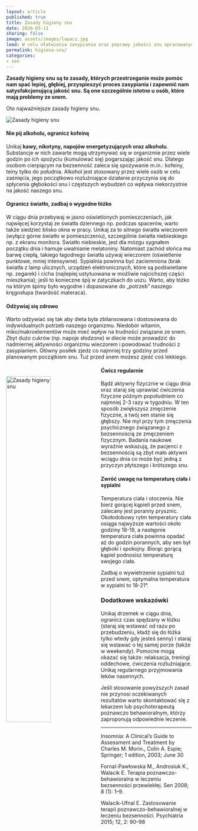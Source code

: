 ```yaml
---
layout: article
published: true
title: Zasady higieny snu
date: 2020-03-11
sharing: false
image: assets/images/lapacz.jpg
lead: W celu ułatwienia zasypiania oraz poprawy jakości snu opracowanych zostało kilka zasad, które mogą zmniejszać ryzyko powstawania bezsenności.
permalink: higiena-snu/
categories:
- sen
---
```


**Zasady higieny snu są to zasady, których przestrzeganie może pomóc nam spać lepiej, głębiej, przyspieszyć proces zasypiania i zapewnić nam satysfakcjonującą jakość snu. Są one szczególnie istotne u osób, które mają problemy ze snem.**

Oto najważniejsze zasady higieny snu.

<img src="{{root_url}}/assets/images/zasady-higieny-snu.jpg" alt="Zasady higieny snu" />

#### Nie pij alkoholu, ogranicz kofeinę

Unikaj **kawy, nikotyny, napojów energetyzujących oraz alkoholu**. Substancje w nich zawarte mogą utrzymywać się w organizmie przez wiele godzin po ich spożyciu (kumulować się) pogarszając jakość snu. Dlatego osobom cierpiącym na bezsenność zaleca się spożywanie m.in.: kofeiny, teiny tylko do południa. Alkohol jest stosowany przez wiele osób w celu zaśnięcia, jego początkowo rozluźniające działanie przyczynia się do spłycenia głębokości snu i częstszych wybudzeń co wpływa niekorzystnie na jakość naszego snu.

#### Ogranicz światło, zadbaj o wygodne łóżko

W ciągu dnia przebywaj w jasno oświetlonych pomieszczeniach, jak najwięcej korzystaj ze światła dziennego np. podczas spacerów, warto także siedzieć blisko okna w pracy. Unikaj za to silnego światła wieczorem (wyłącz górne światło w pomieszczeniu), szczególnie światła niebieskiego np. z ekranu monitora. Światło niebieskie, jest dla mózgu sygnałem początku dnia i hamuje uwalnianie melatoniny. Natomiast zachód słońca ma barwę ciepłą, takiego łagodnego światła używaj wieczorem (oświetlenie punktowe, mniej intensywne). Sypialnia powinna być zaciemniona (brak światła z lamp ulicznych, urządzeń elektronicznych, które są podświetlane np. zegarek) i cicha (najlepiej ustytuowana w możliwie najcichszej części mieszkania); jeśli to konieczne śpij w zatyczkach do uszu. Warto, aby łóżko na którym śpimy było wygodne i dopasowane do „potrzeb” naszego kręgosłupa (twardość materaca).

#### Odżywiaj się zdrowo
Warto odżywiać się tak aby dieta była zbilansowana i dostosowana do indywidualnych potrzeb naszego organizmu. Niedobór witamin, miko/makroelementów może mieć wpływ na trudności związane ze snem. Zbyt dużo cukrów (np. napoje słodzone) w diecie może prowadzić do nadmiernej aktywności organizmu wieczorem i powodować trudności z zasypianiem. Główny posiłek zjedz co najmniej trzy godziny przed planowanym początkiem snu. Tuż przed snem możesz zjeść coś lekkiego.

<img src="{{root_url}}/assets/images/Zegarek.jpg" style="float:left; width: 49%; margin-right: 10px; margin-bottom: 30px; margin-top: 30px;" alt="Zasady higieny snu" />

#### Ćwicz regularnie

Bądź aktywny fizycznie w ciągu dnia oraz staraj się uprawiać ćwiczenia fizyczne późnym popołudniem co najmniej 2-3 razy w tygodniu. W ten sposób zwiększysz zmęczenie fizyczne, a twój sen stanie się głębszy. Nie myl przy tym zmęczenia psychicznego związanego z bezsennością ze zmęczeniem fizycznym. Badania naukowe wyraźnie wskazują, że pacjenci z bezsennością są zbyt mało aktywni wciągu dnia co może być jedną z przyczyn płytszego i krótszego snu.


#### Zwróć uwagę na temperaturę ciała i sypialni

Temperatura ciała i otoczenia. Nie bierz gorącej kąpieli przed snem, zalecany jest poranny prysznic. Okołodobowy rytm temperatury ciała osiąga najwyższe wartości około godziny 18-19, a następnie temperatura ciała powinna opadać aż do godzin porannych, aby sen był głęboki i spokojny. Biorąc gorącą kąpiel podnosisz temperaturę swojego ciała.

Zadbaj o wywietrzenie sypialni tuż przed snem, optymalna temperatura w sypialni to 18-21°.

### Dodatkowe wskazówki

Unikaj drzemek w ciągu dnia, ogranicz czas spędzany w łóżku (staraj się wstawać od razu po przebudzeniu, kładź się do łóżka tylko wtedy gdy jesteś senny) i staraj się wstawać o tej samej porze (także w weekendy). Pomocne mogą okazać się także: relaksacja, treningi oddechowe, ćwiczenia rozluźniające. Unikaj regularnego przyjmowania leków nasennych.

Jeśli stosowanie powyższych zasad nie przynosi oczekiwanych rezultatów warto skontaktować się z lekarzem lub psychoterapeutą poznawczo behawioralnym, którzy zaproponują odpowiednie leczenie.

----

Insomnia: A Clinical’s Guide to Assessment and  Treatment by Charles M. Morin., Colin A. Espie; Springer; 1 edition, 2003; June 30

Fornal-Pawłowska M., Androsiuk K., Walacik E. Terapia poznawczo-behawioralna w leczeniu bezsenności przewlekłej. Sen 2008; 8 (1): 1–9. 

Walacik-Ufnal E. Zastosowanie terapii poznawczo-behawioralnej w leczeniu bezsenności. Psychiatria 2015; 12, 2: 90–98
